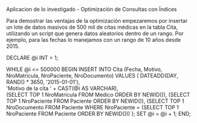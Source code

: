 Aplicacion de lo investigado - Optimización de Consultas con Índices

Para demostrar las ventajas de la optimización empezaremos por insertar un lote de datos masivos de 500 mil de citas médicas en la tabla Cita, utilizando un script que genera datos aleatorios dentro de un rango. Por ejemplo, para las fechas lo manejamos con un rango de 10 años desde 2015.  

DECLARE @i INT = 1;

WHILE @i <= 500000
BEGIN
    INSERT INTO Cita (Fecha, Motivo, NroMatricula, NroPaciente, NroDocumento)
    VALUES (
        DATEADD(DAY, RAND() * 3650, '2015-01-01'),  
        'Motivo de la cita ' + CAST(@i AS VARCHAR),  
        (SELECT TOP 1 NroMatricula FROM Medico ORDER BY NEWID()),
        (SELECT TOP 1 NroPaciente FROM Paciente ORDER BY NEWID()),
        (SELECT TOP 1 NroDocumento 
         FROM Paciente 
         WHERE NroPaciente = (SELECT TOP 1 NroPaciente FROM Paciente ORDER BY NEWID()))
    );
    SET @i = @i + 1;
END;
